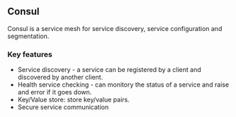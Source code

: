## Consul

Consul is a service mesh for service discovery, service configuration and segmentation.

### Key features

- Service discovery - a service can be registered by a client and discovered by another client.
- Health service checking - can monitory the status of a service and raise and error if it goes down.
- Key/Value store: store key/value pairs.
- Secure service communication